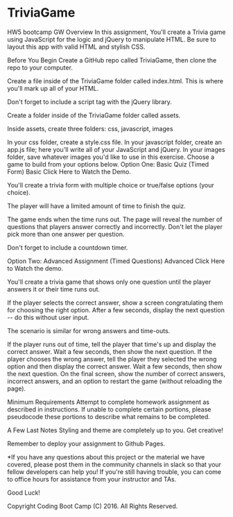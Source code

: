 # TriviaGame
HW5 bootcamp GW
Overview
In this assignment, You'll create a Trivia game using JavaScript for the logic and jQuery to manipulate HTML. Be sure to layout this app with valid HTML and stylish CSS.

Before You Begin
Create a GitHub repo called TriviaGame, then clone the repo to your computer.

Create a file inside of the TriviaGame folder called index.html. This is where you'll mark up all of your HTML.

Don't forget to include a script tag with the jQuery library.

Create a folder inside of the TriviaGame folder called assets.

Inside assets, create three folders: css, javascript, images

In your css folder, create a style.css file.
In your javascript folder, create an app.js file; here you'll write all of your JavaScript and jQuery.
In your images folder, save whatever images you'd like to use in this exercise.
Choose a game to build from your options below.
Option One: Basic Quiz (Timed Form)
Basic
Click Here to Watch the Demo.

You'll create a trivia form with multiple choice or true/false options (your choice).

The player will have a limited amount of time to finish the quiz.

The game ends when the time runs out. The page will reveal the number of questions that players answer correctly and incorrectly.
Don't let the player pick more than one answer per question.

Don't forget to include a countdown timer.

Option Two: Advanced Assignment (Timed Questions)
Advanced
Click Here to Watch the demo.

You'll create a trivia game that shows only one question until the player answers it or their time runs out.

If the player selects the correct answer, show a screen congratulating them for choosing the right option. After a few seconds, display the next question -- do this without user input.

The scenario is similar for wrong answers and time-outs.

If the player runs out of time, tell the player that time's up and display the correct answer. Wait a few seconds, then show the next question.
If the player chooses the wrong answer, tell the player they selected the wrong option and then display the correct answer. Wait a few seconds, then show the next question.
On the final screen, show the number of correct answers, incorrect answers, and an option to restart the game (without reloading the page).

Minimum Requirements
Attempt to complete homework assignment as described in instructions. If unable to complete certain portions, please pseudocode these portions to describe what remains to be completed.

A Few Last Notes
Styling and theme are completely up to you. Get creative!

Remember to deploy your assignment to Github Pages.

*If you have any questions about this project or the material we have covered, please post them in the community channels in slack so that your fellow developers can help you! If you're still having trouble, you can come to office hours for assistance from your instructor and TAs.

Good Luck!

Copyright
Coding Boot Camp (C) 2016. All Rights Reserved.
